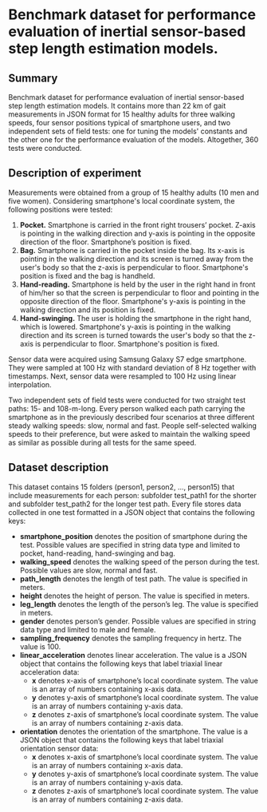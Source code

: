 # Benchmark dataset for performance evaluation of inertial sensor-based step length estimation models.

## Summary

Benchmark dataset for performance evaluation of inertial sensor-based step length estimation models. It contains more than 22 km of gait measurements in JSON format for 15 healthy adults for three walking speeds, four sensor positions typical of smartphone users, and two independent sets of field tests: one for tuning the models' constants and the other one for the performance evaluation of the models. Altogether, 360 tests were conducted.

## Description of experiment

Measurements were obtained from a group of 15 healthy adults (10 men and five women). Considering smartphone's local coordinate system, the following positions were tested:

1.	**Pocket.** Smartphone is carried in the front right trousers’ pocket. Z-axis is pointing in the walking direction and y-axis is pointing in the opposite direction of the floor. Smartphone’s position is fixed. 
2.	**Bag.** Smartphone is carried in the pocket inside the bag. Its x-axis is pointing in the walking direction and its screen is turned away from the user's body so that the z-axis is perpendicular to floor. Smartphone's position is fixed and the bag is handheld.
3.	**Hand-reading.** Smartphone is held by the user in the right hand in front of him/her so that the screen is perpendicular to floor and pointing in the opposite direction of the floor. Smartphone's y-axis is pointing in the walking direction and its position is fixed.
4.	**Hand-swinging.** The user is holding the smartphone in the right hand, which is lowered. Smartphone's y-axis is pointing in the walking direction and its screen is turned towards the user's body so that the z-axis is perpendicular to floor. Smartphone's position is fixed.

Sensor data were acquired using Samsung Galaxy S7 edge smartphone. They were sampled at 100 Hz with standard deviation of 8 Hz together with timestamps. Next, sensor data were resampled to 100 Hz using linear interpolation.

Two independent sets of field tests were conducted for two straight test paths: 15- and 108-m-long. Every person walked each path carrying the smartphone as in the previously described four scenarios at three different steady walking speeds: slow, normal and fast. People self-selected walking speeds to their preference, but were asked to maintain the walking speed as similar as possible during all tests for the same speed.



## Dataset description

This dataset contains 15 folders (person1, person2, …, person15) that include measurements for each person: subfolder test_path1 for the shorter and subfolder test_path2 for the longer test path. Every file stores data collected in one test formatted in a JSON object that contains the following keys:
-	**smartphone_position** denotes the position of smartphone during the test. Possible values are specified in string data type and limited to pocket, hand-reading, hand-swinging and bag. 
-	**walking_speed** denotes the walking speed of the person during the test. Possible values are slow, normal and fast.  
-	**path_length** denotes the length of test path. The value is specified in meters.
-	**height** denotes the height of person. The value is specified in meters.
-	**leg_length** denotes the length of the person’s leg. The value is specified in meters.
-	**gender** denotes person’s gender. Possible values are specified in string data type and limited to male and female.
-	**sampling_frequency** denotes the sampling frequency in hertz. The value is 100.
-	**linear_acceleration** denotes linear acceleration. The value is a JSON object that contains the following keys that label triaxial linear acceleration data:
	*	**x** denotes x-axis of smartphone’s local coordinate system. The value is an array of numbers containing x-axis data. 
	*	**y** denotes y-axis of smartphone’s local coordinate system. The value is an array of numbers containing y-axis data. 
	*	**z** denotes z-axis of smartphone’s local coordinate system. The value is an array of numbers containing z-axis data. 
-	**orientation** denotes the orientation of the smartphone. The value is a JSON object that contains the following keys that label triaxial orientation sensor data:
	*	**x** denotes x-axis of smartphone’s local coordinate system. The value is an array of numbers containing x-axis data. 
	*	**y** denotes y-axis of smartphone’s local coordinate system. The value is an array of numbers containing y-axis data. 
	*	**z** denotes z-axis of smartphone’s local coordinate system. The value is an array of numbers containing z-axis data. 



